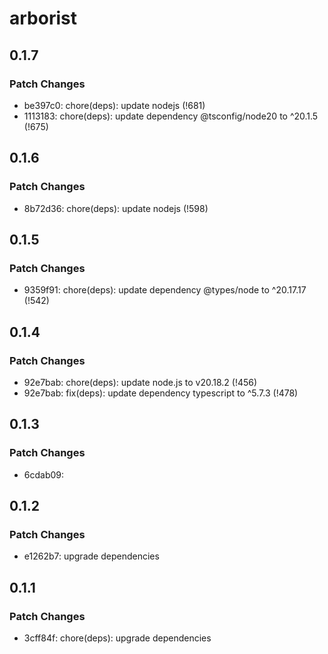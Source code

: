 # arborist

## 0.1.7

### Patch Changes

- be397c0: chore(deps): update nodejs (!681)
- 1113183: chore(deps): update dependency @tsconfig/node20 to ^20.1.5 (!675)

## 0.1.6

### Patch Changes

- 8b72d36: chore(deps): update nodejs (!598)

## 0.1.5

### Patch Changes

- 9359f91: chore(deps): update dependency @types/node to ^20.17.17 (!542)

## 0.1.4

### Patch Changes

- 92e7bab: chore(deps): update node.js to v20.18.2 (!456)
- 92e7bab: fix(deps): update dependency typescript to ^5.7.3 (!478)

## 0.1.3

### Patch Changes

- 6cdab09:

## 0.1.2

### Patch Changes

- e1262b7: upgrade dependencies

## 0.1.1

### Patch Changes

- 3cff84f: chore(deps): upgrade dependencies
